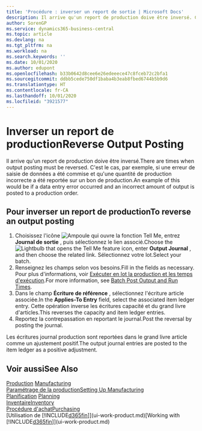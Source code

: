 ```yaml
---
title: 'Procédure : inverser un report de sortie | Microsoft Docs'
description: Il arrive qu'un report de production doive être inversé. C'est le cas, par exemple, si une erreur de saisie de données a été commise et qu'une quantité de production incorrecte a été reportée sur un bon de production.
author: SorenGP
ms.service: dynamics365-business-central
ms.topic: article
ms.devlang: na
ms.tgt_pltfrm: na
ms.workload: na
ms.search.keywords: ''
ms.date: 10/01/2020
ms.author: edupont
ms.openlocfilehash: b33b0642d8cee6e26edeeece47c8fceb72c2bfa1
ms.sourcegitcommit: ddbb5cede750df1baba4b3eab8fbed6744b5b9d6
ms.translationtype: HT
ms.contentlocale: fr-CA
ms.lasthandoff: 10/01/2020
ms.locfileid: "3921577"
---
```

# <a name="reverse-output-posting"></a><span data-ttu-id="f30cc-104">Inverser un report de production</span><span class="sxs-lookup"><span data-stu-id="f30cc-104">Reverse Output Posting</span></span>
<span data-ttu-id="f30cc-105">Il arrive qu'un report de production doive être inversé.</span><span class="sxs-lookup"><span data-stu-id="f30cc-105">There are times when output posting must be reversed.</span></span> <span data-ttu-id="f30cc-106">C'est le cas, par exemple, si une erreur de saisie de données a été commise et qu'une quantité de production incorrecte a été reportée sur un bon de production.</span><span class="sxs-lookup"><span data-stu-id="f30cc-106">An example of this would be if a data entry error occurred and an incorrect amount of output is posted to a production order.</span></span>  

## <a name="to-reverse-an-output-posting"></a><span data-ttu-id="f30cc-107">Pour inverser un report de production</span><span class="sxs-lookup"><span data-stu-id="f30cc-107">To reverse an output posting</span></span>  
1.  <span data-ttu-id="f30cc-108">Choisissez l'icône ![Ampoule qui ouvre la fonction Tell Me](media/ui-search/search_small.png "Dites-moi ce que vous voulez faire"), entrez **Journal de sortie** , puis sélectionnez le lien associé.</span><span class="sxs-lookup"><span data-stu-id="f30cc-108">Choose the ![Lightbulb that opens the Tell Me feature](media/ui-search/search_small.png "Tell me what you want to do") icon, enter **Output Journal** , and then choose the related link.</span></span> <span data-ttu-id="f30cc-109">Sélectionnez votre lot.</span><span class="sxs-lookup"><span data-stu-id="f30cc-109">Select your batch.</span></span>  
2. <span data-ttu-id="f30cc-110">Renseignez les champs selon vos besoins.</span><span class="sxs-lookup"><span data-stu-id="f30cc-110">Fill in the fields as necessary.</span></span> <span data-ttu-id="f30cc-111">Pour plus d'informations, voir [Exécuter en lot la production et les temps d'exécution](production-how-to-post-output-quantity.md).</span><span class="sxs-lookup"><span data-stu-id="f30cc-111">For more information, see [Batch Post Output and Run Times](production-how-to-post-output-quantity.md).</span></span>
3.  <span data-ttu-id="f30cc-112">Dans le champ **Écriture de référence** , sélectionnez l'écriture article associée.</span><span class="sxs-lookup"><span data-stu-id="f30cc-112">In the **Applies-To Entry** field, select the associated item ledger entry.</span></span> <span data-ttu-id="f30cc-113">Cette opération inverse les écritures capacité et du grand livre d'articles.</span><span class="sxs-lookup"><span data-stu-id="f30cc-113">This reverses the capacity and item ledger entries.</span></span>  
4. <span data-ttu-id="f30cc-114">Reportez la contrepassation en reportant le journal.</span><span class="sxs-lookup"><span data-stu-id="f30cc-114">Post the reversal by posting the journal.</span></span>  

<span data-ttu-id="f30cc-115">Les écritures journal production sont reportées dans le grand livre article comme un ajustement positif.</span><span class="sxs-lookup"><span data-stu-id="f30cc-115">The output journal entries are posted to the item ledger as a positive adjustment.</span></span>  

## <a name="see-also"></a><span data-ttu-id="f30cc-116">Voir aussi</span><span class="sxs-lookup"><span data-stu-id="f30cc-116">See Also</span></span>  
 <span data-ttu-id="f30cc-117">[Production](production-manage-manufacturing.md)  </span><span class="sxs-lookup"><span data-stu-id="f30cc-117">[Manufacturing](production-manage-manufacturing.md)  </span></span>  
 [<span data-ttu-id="f30cc-118">Paramétrage de la production</span><span class="sxs-lookup"><span data-stu-id="f30cc-118">Setting Up Manufacturing</span></span>](production-configure-production-processes.md)  
 <span data-ttu-id="f30cc-119">[Planification](production-planning.md)    </span><span class="sxs-lookup"><span data-stu-id="f30cc-119">[Planning](production-planning.md)    </span></span>  
 [<span data-ttu-id="f30cc-120">Inventaire</span><span class="sxs-lookup"><span data-stu-id="f30cc-120">Inventory</span></span>](inventory-manage-inventory.md)  
 [<span data-ttu-id="f30cc-121">Procédure d'achat</span><span class="sxs-lookup"><span data-stu-id="f30cc-121">Purchasing</span></span>](purchasing-manage-purchasing.md)  
 <span data-ttu-id="f30cc-122">[Utilisation de [!INCLUDE[d365fin](includes/d365fin_md.md)]](ui-work-product.md)</span><span class="sxs-lookup"><span data-stu-id="f30cc-122">[Working with [!INCLUDE[d365fin](includes/d365fin_md.md)]](ui-work-product.md)</span></span>  
